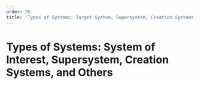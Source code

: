 ```yaml
---
order: 26
title: 'Types of Systems: Target System, Supersystem, Creation Systems, and Others'
---
```


# Types of Systems: System of Interest, Supersystem, Creation Systems, and Others